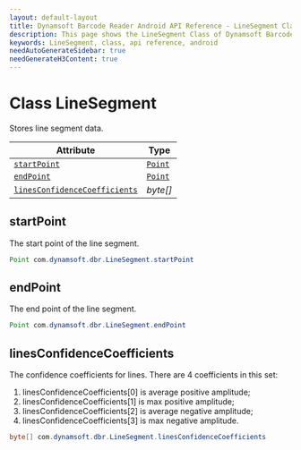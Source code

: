 ```yaml
---
layout: default-layout
title: Dynamsoft Barcode Reader Android API Reference - LineSegment Class
description: This page shows the LineSegment Class of Dynamsoft Barcode Reader for Android SDK.
keywords: LineSegment, class, api reference, android
needAutoGenerateSidebar: true
needGenerateH3Content: true
---
```



# Class LineSegment

Stores line segment data.

| Attribute | Type |
|---------- | ---- |
| [`startPoint`](#startpoint) | [`Point`](auxiliary-Point.md) |
| [`endPoint`](#endpoint) | [`Point`](auxiliary-Point.md) |
| [`linesConfidenceCoefficients`](#linesconfidencecoefficients) | *byte\[\]* |

## startPoint

The start point of the line segment.

```java
Point com.dynamsoft.dbr.LineSegment.startPoint
```

## endPoint

The end point of the line segment.

```java
Point com.dynamsoft.dbr.LineSegment.endPoint
```

## linesConfidenceCoefficients

The confidence coefficients for lines. There are 4 coefficients in this set:  

1. linesConfidenceCoefficients\[0\] is average positive amplitude;
2. linesConfidenceCoefficients\[1\] is max positive amplitude;
3. linesConfidenceCoefficients\[2\] is average negative amplitude;
4. linesConfidenceCoefficients\[3\] is max negative amplitude.

```java
byte[] com.dynamsoft.dbr.LineSegment.linesConfidenceCoefficients
```
